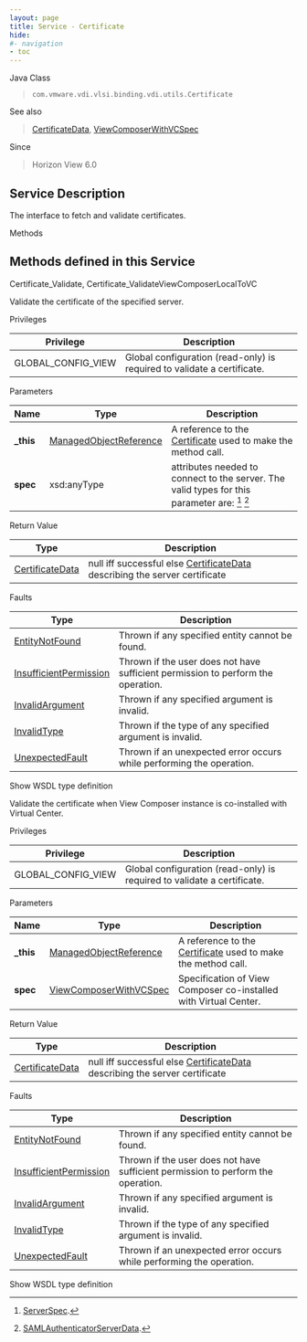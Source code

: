 ```yaml
---
layout: page
title: Service - Certificate
hide:
#- navigation
- toc
---
```








Java Class
> `com.vmware.vdi.vlsi.binding.vdi.utils.Certificate`

See also
> [CertificateData](vdi.utils.Certificate.CertificateData.md), [ViewComposerWithVCSpec](vdi.utils.Certificate.ViewComposerWithVCSpec.md)

Since
> Horizon View 6.0





## Service Description

The interface to fetch and validate certificates.

Methods

Methods defined in this Service
---
Certificate_Validate, Certificate_ValidateViewComposerLocalToVC




Validate the certificate of the specified server.

Privileges

Privilege |  Description
---|---
GLOBAL_CONFIG_VIEW|  Global configuration (read-only) is required to validate a certificate.



Parameters

Name| Type| Description
---|---|---
**_this**| [ManagedObjectReference](vmodl.ManagedObjectReference.md)|  A reference to the [Certificate](vdi.utils.Certificate.md) used to make the method call.
**spec**|  xsd:anyType|  attributes needed to connect to the server. The valid types for this parameter are: [^225] [^226]






Return Value

Type |  Description
---|---
[CertificateData](vdi.utils.Certificate.CertificateData.md)| null iff successful else [CertificateData](vdi.utils.Certificate.CertificateData.md) describing the server certificate



Faults

Type |  Description
---|---
[EntityNotFound](vdi.fault.EntityNotFound.md)| Thrown if any specified entity cannot be found.
[InsufficientPermission](vdi.fault.InsufficientPermission.md)| Thrown if the user does not have sufficient permission to perform the operation.
[InvalidArgument](vdi.fault.InvalidArgument.md)| Thrown if any specified argument is invalid.
[InvalidType](vdi.fault.InvalidType.md)| Thrown if the type of any specified argument is invalid.
[UnexpectedFault](vdi.fault.UnexpectedFault.md)| Thrown if an unexpected error occurs while performing the operation.

Show WSDL type definition







Validate the certificate when View Composer instance is co-installed with Virtual Center.

Privileges

Privilege |  Description
---|---
GLOBAL_CONFIG_VIEW|  Global configuration (read-only) is required to validate a certificate.



Parameters

Name| Type| Description
---|---|---
**_this**| [ManagedObjectReference](vmodl.ManagedObjectReference.md)|  A reference to the [Certificate](vdi.utils.Certificate.md) used to make the method call.
**spec**| [ViewComposerWithVCSpec](vdi.utils.Certificate.ViewComposerWithVCSpec.md)|  Specification of View Composer co-installed with Virtual Center.




Return Value

Type |  Description
---|---
[CertificateData](vdi.utils.Certificate.CertificateData.md)| null iff successful else [CertificateData](vdi.utils.Certificate.CertificateData.md) describing the server certificate



Faults

Type |  Description
---|---
[EntityNotFound](vdi.fault.EntityNotFound.md)| Thrown if any specified entity cannot be found.
[InsufficientPermission](vdi.fault.InsufficientPermission.md)| Thrown if the user does not have sufficient permission to perform the operation.
[InvalidArgument](vdi.fault.InvalidArgument.md)| Thrown if any specified argument is invalid.
[InvalidType](vdi.fault.InvalidType.md)| Thrown if the type of any specified argument is invalid.
[UnexpectedFault](vdi.fault.UnexpectedFault.md)| Thrown if an unexpected error occurs while performing the operation.

Show WSDL type definition












 


[^225]: [ServerSpec](vdi.utils.Certificate.ServerSpec.md).
[^226]: [SAMLAuthenticatorServerData](vdi.infrastructure.SAMLAuthenticator.ServerData.md).